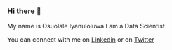 ### Hi there 👋

My name is Osuolale Iyanuloluwa
I am a Data Scientist

You can connect with me on [Linkedin](https://linkedin.com/iyanuloluwa-osuolale) or on [Twitter](https://twitter.com/dmarinere)
